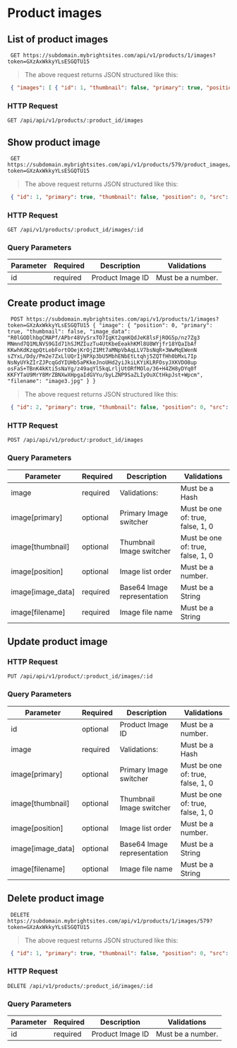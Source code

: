 #  Product images 

## List of product images

```shell
 GET https://subdomain.mybrightsites.com/api/v1/products/1/images?token=GXzAxWkkyYLsESGQTU15 
```

> The above request returns JSON structured like this:

```json
 { "images": [ { "id": 1, "thumbnail": false, "primary": true, "position": 0, "src": "https://www.imagestorage.com/image1.jpg" }, { "id": 2, "thumbnail": true, "primary": false, "position": 1, "src": "https://www.imagestorage.com/image2.jpg" } ] } 
```

### HTTP Request

`GET /api/api/v1/products/:product_id/images`



## Show product image

```shell
 GET https://subdomain.mybrightsites.com/api/v1/products/579/product_images/1?token=GXzAxWkkyYLsESGQTU15 
```

> The above request returns JSON structured like this:

```json
 { "id": 1, "primary": true, "thumbnail": false, "position": 0, "src": "https://www.imagestorage.com/image3.jpg" } 
```

### HTTP Request

`GET /api/v1/products/:product_id/images/:id`

### Query Parameters

Parameter | Required | Description | Validations
--------- | -------- | ----------- | -----------
id  |  required  | Product Image ID |  Must be a number. 


## Create product image

```shell
 POST https://subdomain.mybrightsites.com/api/v1/products/1/images?token=GXzAxWkkyYLsESGQTU15 { "image": { "position": 0, "primary": true, "thumbnail": false, "image_data": "R0lGODlhbgCMAPf/APbr48VySrxTO7IgKt2qmKQdJeK8lsFjROG5p/nz7Zg3 MNmnd7Q1MLNVS9GId71hSJMZIuzTu4UtKbeEeakhKMl8U8WYjfr18YQaIbAf KKwhKdKzqpQtLebFortOOejKrOjZ1Mt7aMNpVbAqLLV7bsNqR+3WwMqEWenN sZYxL/Ddy/Pm2e7ZxLlUQrIjNPXp3bU5MbhENbEtLtqhj5ZQTfHh0bMxL7Ip NsNyUYkZIrZJPcqGdYIUHb5aPKkeJnoUHd2yiJkiLKYiKLRFOsyJXKVDO8up osFaS+TBnK4kKti5sNaYg/z49aqYl5kqLrljUtORfMOlo/36+H4ZH8yDYq0f KKFYTaU9MrY8MrZBNXwXHpgaIdGVYu/byLZNP9SaZLIyOuXCtHkpJst+Wpcm", "filename": "image3.jpg" } } 
```

> The above request returns JSON structured like this:

```json
 { "id": 2, "primary": true, "thumbnail": false, "position": 0, "src": "https://www.imagestorage.com/image3.jpg" } 
```

### HTTP Request

`POST /api/api/v1/product/:product_id/images`

### Query Parameters

Parameter | Required | Description | Validations
--------- | -------- | ----------- | -----------
image  |  required  | Validations: |  Must be a Hash 
image[primary]  |  optional  | Primary Image switcher |  Must be one of: true, false, 1, 0 
image[thumbnail]  |  optional  | Thumbnail Image switcher |  Must be one of: true, false, 1, 0 
image[position]  |  optional  | Image list order |  Must be a number. 
image[image_data]  |  required  | Base64 Image representation |  Must be a String 
image[filename]  |  required  | Image file name |  Must be a String 


## Update product image

### HTTP Request

`PUT /api/api/v1/product/:product_id/images/:id`

### Query Parameters

Parameter | Required | Description | Validations
--------- | -------- | ----------- | -----------
id  |  optional  | Product Image ID |  Must be a number. 
image  |  required  | Validations: |  Must be a Hash 
image[primary]  |  optional  | Primary Image switcher |  Must be one of: true, false, 1, 0 
image[thumbnail]  |  optional  | Thumbnail Image switcher |  Must be one of: true, false, 1, 0 
image[position]  |  optional  | Image list order |  Must be a number. 
image[image_data]  |  optional  | Base64 Image representation |  Must be a String 
image[filename]  |  optional  | Image file name |  Must be a String 


## Delete product image

```shell
 DELETE https://subdomain.mybrightsites.com/api/v1/products/1/images/579?token=GXzAxWkkyYLsESGQTU15 
```

> The above request returns JSON structured like this:

```json
 { "id": 1, "primary": true, "thumbnail": false, "position": 0, "src": "https://www.imagestorage.com/image.jpg" } 
```

### HTTP Request

`DELETE /api/v1/products/:product_id/images/:id`

### Query Parameters

Parameter | Required | Description | Validations
--------- | -------- | ----------- | -----------
id  |  required  | Product Image ID |  Must be a number. 



